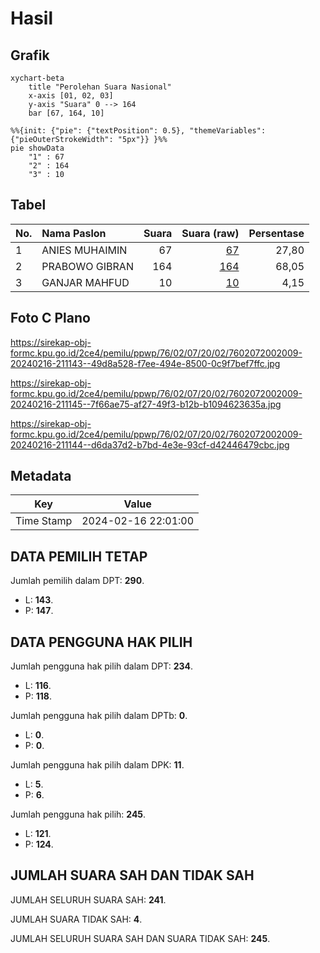 # Hasil

## Grafik

```mermaid
xychart-beta
    title "Perolehan Suara Nasional"
    x-axis [01, 02, 03]
    y-axis "Suara" 0 --> 164
    bar [67, 164, 10]
```

```mermaid
%%{init: {"pie": {"textPosition": 0.5}, "themeVariables": {"pieOuterStrokeWidth": "5px"}} }%%
pie showData
    "1" : 67
    "2" : 164
    "3" : 10
```

## Tabel

| No. | Nama Paslon    | Suara | Suara (raw) | Persentase |
|:--- |:-------------- | -----:| -----------:| ----------:|
| 1   | ANIES MUHAIMIN | 67    | [67][p-1]   | 27,80      |
| 2   | PRABOWO GIBRAN | 164   | [164][p-2]  | 68,05      |
| 3   | GANJAR MAHFUD  | 10    | [10][p-3]   | 4,15       |


[p-1]: https://github.com/gigit-pemilu/pemilu-2024/blob/main/pilpres/hitung-suara/sub/76-sulawesi-barat/sub/02-mamuju/sub/07-papalang/sub/2002-papalang/sub/009-tps/sub/paslon-1.txt
[p-2]: https://github.com/gigit-pemilu/pemilu-2024/blob/main/pilpres/hitung-suara/sub/76-sulawesi-barat/sub/02-mamuju/sub/07-papalang/sub/2002-papalang/sub/009-tps/sub/paslon-2.txt
[p-3]: https://github.com/gigit-pemilu/pemilu-2024/blob/main/pilpres/hitung-suara/sub/76-sulawesi-barat/sub/02-mamuju/sub/07-papalang/sub/2002-papalang/sub/009-tps/sub/paslon-3.txt

## Foto C Plano

https://sirekap-obj-formc.kpu.go.id/2ce4/pemilu/ppwp/76/02/07/20/02/7602072002009-20240216-211143--49d8a528-f7ee-494e-8500-0c9f7bef7ffc.jpg

https://sirekap-obj-formc.kpu.go.id/2ce4/pemilu/ppwp/76/02/07/20/02/7602072002009-20240216-211145--7f66ae75-af27-49f3-b12b-b1094623635a.jpg

https://sirekap-obj-formc.kpu.go.id/2ce4/pemilu/ppwp/76/02/07/20/02/7602072002009-20240216-211144--d6da37d2-b7bd-4e3e-93cf-d42446479cbc.jpg


## Metadata

| Key        | Value               |
| ---------- | ------------------- |
| Time Stamp | 2024-02-16 22:01:00 |


## DATA PEMILIH TETAP

Jumlah pemilih dalam DPT: **290**.
 * L: **143**.
 * P: **147**.

## DATA PENGGUNA HAK PILIH

Jumlah pengguna hak pilih dalam DPT: **234**.
 * L: **116**.
 * P: **118**.

Jumlah pengguna hak pilih dalam DPTb: **0**.
 * L: **0**.
 * P: **0**.

Jumlah pengguna hak pilih dalam DPK: **11**.
 * L: **5**.
 * P: **6**.

Jumlah pengguna hak pilih: **245**.
 * L: **121**.
 * P: **124**.

## JUMLAH SUARA SAH DAN TIDAK SAH

JUMLAH SELURUH SUARA SAH: **241**.

JUMLAH SUARA TIDAK SAH: **4**.

JUMLAH SELURUH SUARA SAH DAN SUARA TIDAK SAH: **245**.


